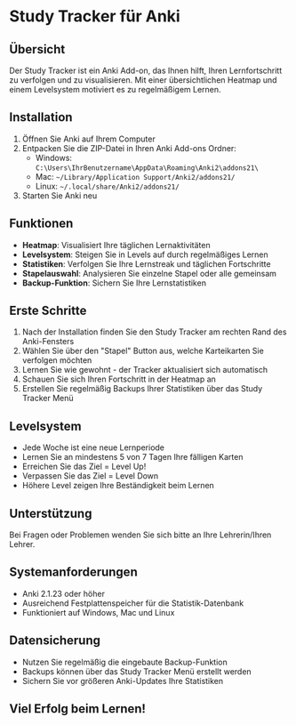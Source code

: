 # Study Tracker für Anki

## Übersicht
Der Study Tracker ist ein Anki Add-on, das Ihnen hilft, Ihren Lernfortschritt zu verfolgen und zu visualisieren. Mit einer übersichtlichen Heatmap und einem Levelsystem motiviert es zu regelmäßigem Lernen.

## Installation
1. Öffnen Sie Anki auf Ihrem Computer
2. Entpacken Sie die ZIP-Datei in Ihren Anki Add-ons Ordner:
   - Windows: `C:\Users\IhrBenutzername\AppData\Roaming\Anki2\addons21\`
   - Mac: `~/Library/Application Support/Anki2/addons21/`
   - Linux: `~/.local/share/Anki2/addons21/`
3. Starten Sie Anki neu

## Funktionen
- **Heatmap**: Visualisiert Ihre täglichen Lernaktivitäten
- **Levelsystem**: Steigen Sie in Levels auf durch regelmäßiges Lernen
- **Statistiken**: Verfolgen Sie Ihre Lernstreak und täglichen Fortschritte
- **Stapelauswahl**: Analysieren Sie einzelne Stapel oder alle gemeinsam
- **Backup-Funktion**: Sichern Sie Ihre Lernstatistiken

## Erste Schritte
1. Nach der Installation finden Sie den Study Tracker am rechten Rand des Anki-Fensters
2. Wählen Sie über den "Stapel" Button aus, welche Karteikarten Sie verfolgen möchten
3. Lernen Sie wie gewohnt - der Tracker aktualisiert sich automatisch
4. Schauen Sie sich Ihren Fortschritt in der Heatmap an
5. Erstellen Sie regelmäßig Backups Ihrer Statistiken über das Study Tracker Menü

## Levelsystem
- Jede Woche ist eine neue Lernperiode
- Lernen Sie an mindestens 5 von 7 Tagen Ihre fälligen Karten
- Erreichen Sie das Ziel = Level Up!
- Verpassen Sie das Ziel = Level Down
- Höhere Level zeigen Ihre Beständigkeit beim Lernen

## Unterstützung
Bei Fragen oder Problemen wenden Sie sich bitte an Ihre Lehrerin/Ihren Lehrer.

## Systemanforderungen
- Anki 2.1.23 oder höher
- Ausreichend Festplattenspeicher für die Statistik-Datenbank
- Funktioniert auf Windows, Mac und Linux

## Datensicherung
- Nutzen Sie regelmäßig die eingebaute Backup-Funktion
- Backups können über das Study Tracker Menü erstellt werden
- Sichern Sie vor größeren Anki-Updates Ihre Statistiken

## Viel Erfolg beim Lernen!
